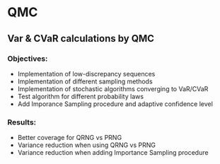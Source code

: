 # QMC

## Var & CVaR calculations by QMC

### Objectives: 
- Implementation of low-discrepancy sequences
- Implementation of different sampling methods
- Implementation of stochastic algorithms converging to VaR/CVaR
- Test algorithm for different probability laws
- Add Imporance Sampling procedure and adaptive confidence level

### Results:
- Better coverage for QRNG vs PRNG
- Variance reduction when using QRNG vs PRNG
- Variance reduction when adding Importance Sampling procedure
